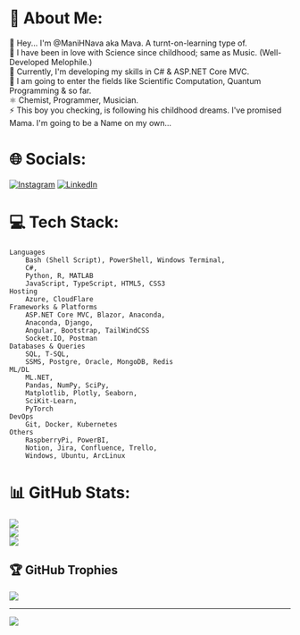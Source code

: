 # 💫 About Me:
🔭 Hey... I'm @ManiHNava aka Mava. A turnt-on-learning type of.                              
🤝 I have been in love with Science since childhood; same as Music. (Well-Developed Melophile.)                     
🌱 Currently, I'm developing my skills in C# & ASP.NET Core MVC.                        
💬 I am going to enter the fields like Scientific Computation, Quantum Programming & so far.                 
⚛️ Chemist, Programmer, Musician.                                                                                     
⚡ This boy you checking, is following his childhood dreams. I've promised Mama. I'm going to be a Name on my own... 

# 🌐 Socials:
[![Instagram](https://img.shields.io/badge/Instagram-%23E4405F.svg?logo=Instagram&logoColor=white)](https://instagram.com/Mani.H.Nava) [![LinkedIn](https://img.shields.io/badge/LinkedIn-%230077B5.svg?logo=linkedin&logoColor=white)](https://linkedin.com/in/mani-habibi-nava-259542263)

# 💻 Tech Stack:
	Languages
		Bash (Shell Script), PowerShell, Windows Terminal, 
		C#, 
		Python, R, MATLAB
		JavaScript, TypeScript, HTML5, CSS3
	Hosting
		Azure, CloudFlare
	Frameworks & Platforms
		ASP.NET Core MVC, Blazor, Anaconda, 
		Anaconda, Django,
		Angular, Bootstrap, TailWindCSS
		Socket.IO, Postman
	Databases & Queries
		SQL, T-SQL,
		SSMS, Postgre, Oracle, MongoDB, Redis
	ML/DL
		ML.NET,
		Pandas, NumPy, SciPy,
		Matplotlib, Plotly, Seaborn,
		SciKit-Learn,
		PyTorch
	DevOps
		Git, Docker, Kubernetes
	Others
		RaspberryPi, PowerBI,
		Notion, Jira, Confluence, Trello,
		Windows, Ubuntu, ArcLinux
		

# 📊 GitHub Stats:
![](https://github-readme-stats.vercel.app/api?username=ManiHNava&theme=dracula&hide_border=false&include_all_commits=true&count_private=true)<br/>
![](https://github-readme-streak-stats.herokuapp.com/?user=ManiHNava&theme=dracula&hide_border=false)<br/>
![](https://github-readme-stats.vercel.app/api/top-langs/?username=ManiHNava&theme=dracula&hide_border=false&include_all_commits=true&count_private=true&layout=compact)

## 🏆 GitHub Trophies
![](https://github-profile-trophy.vercel.app/?username=ManiHNava&theme=radical&no-frame=false&no-bg=true&margin-w=4)

---
[![](https://visitcount.itsvg.in/api?id=ManiHNava&icon=0&color=4)](https://visitcount.itsvg.in)

<!-- Proudly created with GPRM ( https://gprm.itsvg.in ) -->
